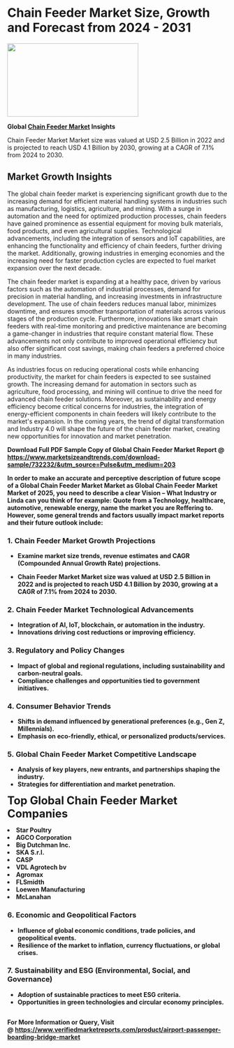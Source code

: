 <H1>Chain Feeder Market Size, Growth and Forecast from 2024 - 2031</H1><img class="aligncenter size-medium wp-image-584254" src="https://thirdeyenews.in/wp-content/uploads/2024/09/Global-Market-Research-300x168.jpeg" alt="" width="300" height="168" /><p><strong>Global&nbsp;<a href="https://www.marketsizeandtrends.com/download-sample/732232/&amp;utm_source=Pulse&amp;utm_medium=203">Chain Feeder Market</a> Insights</strong></p><p>Chain Feeder Market Market size was valued at USD 2.5 Billion in 2022 and is projected to reach USD 4.1 Billion by 2030, growing at a CAGR of 7.1% from 2024 to 2030.</p><p><h2>Market Growth Insights</h2> <p>The global chain feeder market is experiencing significant growth due to the increasing demand for efficient material handling systems in industries such as manufacturing, logistics, agriculture, and mining. With a surge in automation and the need for optimized production processes, chain feeders have gained prominence as essential equipment for moving bulk materials, food products, and even agricultural supplies. Technological advancements, including the integration of sensors and IoT capabilities, are enhancing the functionality and efficiency of chain feeders, further driving the market. Additionally, growing industries in emerging economies and the increasing need for faster production cycles are expected to fuel market expansion over the next decade.</p> <p><strong></strong></p> <p>The chain feeder market is expanding at a healthy pace, driven by various factors such as the automation of industrial processes, demand for precision in material handling, and increasing investments in infrastructure development. The use of chain feeders reduces manual labor, minimizes downtime, and ensures smoother transportation of materials across various stages of the production cycle. Furthermore, innovations like smart chain feeders with real-time monitoring and predictive maintenance are becoming a game-changer in industries that require constant material flow. These advancements not only contribute to improved operational efficiency but also offer significant cost savings, making chain feeders a preferred choice in many industries.</p> <p>As industries focus on reducing operational costs while enhancing productivity, the market for chain feeders is expected to see sustained growth. The increasing demand for automation in sectors such as agriculture, food processing, and mining will continue to drive the need for advanced chain feeder solutions. Moreover, as sustainability and energy efficiency become critical concerns for industries, the integration of energy-efficient components in chain feeders will likely contribute to the market's expansion. In the coming years, the trend of digital transformation and Industry 4.0 will shape the future of the chain feeder market, creating new opportunities for innovation and market penetration.</p> <p><strong></p><p><span class=""><strong>Download Full PDF Sample Copy of Global Chain Feeder Market Report</strong> @ <a href="https://www.marketsizeandtrends.com/download-sample/732232/&amp;utm_source=Pulse&amp;utm_medium=203" target="_blank">https://www.marketsizeandtrends.com/download-sample/732232/&amp;utm_source=Pulse&amp;utm_medium=203</a></span></p><p>In order to make an accurate and perceptive description of future scope of a Global&nbsp;Chain Feeder Market Market as Global&nbsp;Chain Feeder Market Market of 2025, you need to describe a clear Vision &ndash; What Industry or Linda can you think of for example: Quote from a Technology, healthcare, automotive, renewable energy, name the market you are Reffering to. However, some general trends and factors usually impact market reports and their future outlook include:</p><h3>1.&nbsp;<strong>Chain Feeder Market Growth Projections</strong></h3><ul><li>Examine market size trends, revenue estimates and CAGR (Compounded Annual Growth Rate) projections.</li><li><p>Chain Feeder Market Market size was valued at USD 2.5 Billion in 2022 and is projected to reach USD 4.1 Billion by 2030, growing at a CAGR of 7.1% from 2024 to 2030.</p></li></ul><h3>2.&nbsp;<strong>Chain Feeder Market Technological Advancements</strong></h3><ul><li>Integration of AI, IoT, blockchain, or automation in the industry.</li><li>Innovations driving cost reductions or improving efficiency.</li></ul><h3>3.&nbsp;<strong>Regulatory and Policy Changes</strong></h3><ul><li>Impact of global and regional regulations, including sustainability and carbon-neutral goals.</li><li>Compliance challenges and opportunities tied to government initiatives.</li></ul><h3>4.&nbsp;<strong>Consumer Behavior Trends</strong></h3><ul><li>Shifts in demand influenced by generational preferences (e.g., Gen Z, Millennials).</li><li>Emphasis on eco-friendly, ethical, or personalized products/services.</li></ul><h3>5.&nbsp;<strong>Global Chain Feeder Market Competitive Landscape</strong></h3><ul><li>Analysis of key players, new entrants, and partnerships shaping the industry.</li><li>Strategies for differentiation and market penetration.</li></ul><p data-pm-slice="1 1 []"><span style="color: inherit; font-family: inherit; font-size: 25px;">Top Global Chain Feeder Market Companies</span></p><div class="" data-test-id=""><p><li>Star Poultry</li><li> AGCO Corporation</li><li> Big Dutchman Inc.</li><li> SKA S.r.l.</li><li> CASP</li><li> VDL Agrotech bv</li><li> Agromax</li><li> FLSmidth</li><li> Loewen Manufacturing</li><li> McLanahan</li></p></div><h3>6.&nbsp;<strong>Economic and Geopolitical Factors</strong></h3><ul><li>Influence of global economic conditions, trade policies, and geopolitical events.</li><li>Resilience of the market to inflation, currency fluctuations, or global crises.</li></ul><h3>7.&nbsp;<strong>Sustainability and ESG (Environmental, Social, and Governance)</strong></h3><ul><li>Adoption of sustainable practices to meet ESG criteria.</li><li>Opportunities in green technologies and circular economy principles.</li></ul><h2><strong style="font-size: 14px;">For More Information or Query, Visit @&nbsp;</strong><a style="background-color: #ffffff; font-size: 14px;" href="https://www.marketsizeandtrends.com/report/chain-feeder-market/" target="_blank">https://www.verifiedmarketreports.com/product/airport-passenger-boarding-bridge-market</a></h2>
